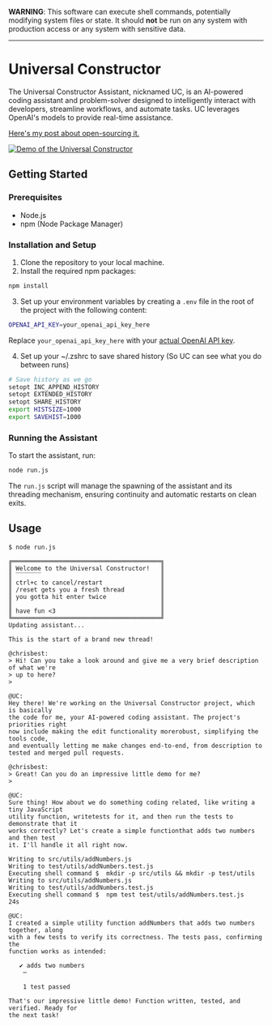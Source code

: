 **WARNING**: This software can execute shell commands, potentially modifying system files or state. It should **not** be run on any system with production access or any system with sensitive data.

---

# Universal Constructor

The Universal Constructor Assistant, nicknamed UC, is an AI-powered coding assistant and problem-solver designed to intelligently interact with developers, streamline workflows, and automate tasks. UC leverages OpenAI's models to provide real-time assistance.

[Here's my post about open-sourcing it.]([url](https://cb.substack.com/p/open-sourcing-my-universal-constructor))

[![Demo of the Universal Constructor](https://img.youtube.com/vi/H2xBElbrvnU/0.jpg)](https://www.youtube.com/watch?v=H2xBElbrvnU)

## Getting Started

### Prerequisites

-   Node.js
-   npm (Node Package Manager)

### Installation and Setup

1. Clone the repository to your local machine.
2. Install the required npm packages:

```sh
npm install
```

3. Set up your environment variables by creating a `.env` file in the root of the project with the following content:

```sh
OPENAI_API_KEY=your_openai_api_key_here
```

Replace `your_openai_api_key_here` with your [actual OpenAI API key](https://platform.openai.com/api-keys).

4. Set up your ~/.zshrc to save shared history (So UC can see what you do between runs)

```sh
# Save history as we go
setopt INC_APPEND_HISTORY
setopt EXTENDED_HISTORY
setopt SHARE_HISTORY
export HISTSIZE=1000
export SAVEHIST=1000
```

### Running the Assistant

To start the assistant, run:

```bash
node run.js
```

The `run.js` script will manage the spawning of the assistant and its threading mechanism, ensuring continuity and automatic restarts on clean exits.

## Usage

```
$ node run.js

╔═════════════════════════════════════════╗
║ Welcome to the Universal Constructor!   ║
║ ‾‾‾‾‾‾‾                                 ║
║ ctrl+c to cancel/restart                ║
║ /reset gets you a fresh thread          ║
║ you gotta hit enter twice               ║
║                                         ║
║ have fun <3                             ║
╚═════════════════════════════════════════╝
Updating assistant...

This is the start of a brand new thread!

@chrisbest:
> Hi! Can you take a look around and give me a very brief description of what we're
> up to here?
>

@UC:
Hey there! We're working on the Universal Constructor project, which is basically
the code for me, your AI-powered coding assistant. The project's priorities right
now include making the edit functionality morerobust, simplifying the tools code,
and eventually letting me make changes end-to-end, from description to
tested and merged pull requests.

@chrisbest:
> Great! Can you do an impressive little demo for me?
>

@UC:
Sure thing! How about we do something coding related, like writing a tiny JavaScript
utility function, writetests for it, and then run the tests to demonstrate that it
works correctly? Let's create a simple functionthat adds two numbers and then test
it. I'll handle it all right now.

Writing to src/utils/addNumbers.js
Writing to test/utils/addNumbers.test.js
Executing shell command $  mkdir -p src/utils && mkdir -p test/utils
Writing to src/utils/addNumbers.js
Writing to test/utils/addNumbers.test.js
Executing shell command $  npm test test/utils/addNumbers.test.js
24s

@UC:
I created a simple utility function addNumbers that adds two numbers together, along
with a few tests to verify its correctness. The tests pass, confirming the
function works as intended:

   ✔ adds two numbers
    ─

    1 test passed

That's our impressive little demo! Function written, tested, and verified. Ready for
the next task!

```

